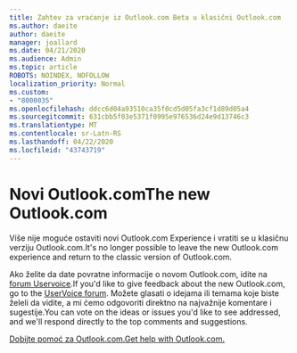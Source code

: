 ```yaml
---
title: Zahtev za vraćanje iz Outlook.com Beta u klasični Outlook.com
ms.author: daeite
author: daeite
manager: joallard
ms.date: 04/21/2020
ms.audience: Admin
ms.topic: article
ROBOTS: NOINDEX, NOFOLLOW
localization_priority: Normal
ms.custom:
- "8000035"
ms.openlocfilehash: ddcc6d04a93510ca35f0cd5d05fa3cf1d89d05a4
ms.sourcegitcommit: 631cbb5f03e5371f0995e976536d24e9d13746c3
ms.translationtype: MT
ms.contentlocale: sr-Latn-RS
ms.lasthandoff: 04/22/2020
ms.locfileid: "43743719"
---
```

# <a name="the-new-outlookcom"></a><span data-ttu-id="c03b8-102">Novi Outlook.com</span><span class="sxs-lookup"><span data-stu-id="c03b8-102">The new Outlook.com</span></span>

<span data-ttu-id="c03b8-103">Više nije moguće ostaviti novi Outlook.com Experience i vratiti se u klasičnu verziju Outlook.com.</span><span class="sxs-lookup"><span data-stu-id="c03b8-103">It's no longer possible to leave the new Outlook.com experience and return to the classic version of Outlook.com.</span></span>

<span data-ttu-id="c03b8-104">Ako želite da date povratne informacije o novom Outlook.com, idite na [forum Uservoice](https://go.microsoft.com/fwlink/p/?linkid=851599).</span><span class="sxs-lookup"><span data-stu-id="c03b8-104">If you'd like to give feedback about the new Outlook.com, go to the [UserVoice forum](https://go.microsoft.com/fwlink/p/?linkid=851599).</span></span> <span data-ttu-id="c03b8-105">Možete glasati o idejama ili temama koje biste želeli da vidite, a mi ćemo odgovoriti direktno na najvažnije komentare i sugestije.</span><span class="sxs-lookup"><span data-stu-id="c03b8-105">You can vote on the ideas or issues you'd like to see addressed, and we'll respond directly to the top comments and suggestions.</span></span>

[<span data-ttu-id="c03b8-106">Dobijte pomoć za Outlook.com.</span><span class="sxs-lookup"><span data-stu-id="c03b8-106">Get help with Outlook.com.</span></span>](https://support.office.com/article/40676ad0-c831-45ac-a023-5be633be798d?wt.mc_id=Office_Outlook_com_Alchemy)